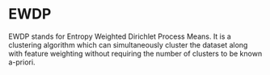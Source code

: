 # EWDP
EWDP stands for Entropy Weighted Dirichlet Process Means. It is a clustering algorithm which can simultaneously cluster the dataset along with feature weighting without requiring the number of clusters to be known a-priori.
